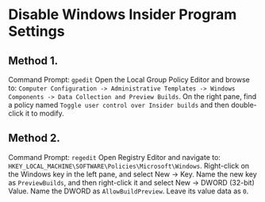 # Disable Windows Insider Program Settings

## Method 1.
Command Prompt: `gpedit`
Open the Local Group Policy Editor and browse to: `Computer Configuration -> Administrative Templates -> Windows Components -> Data Collection and Preview Builds`.
On the right pane, find a policy named `Toggle user control over Insider builds` and then double-click it to modify.

## Method 2.
Command Prompt: `regedit`
Open Registry Editor and navigate to: `HKEY_LOCAL_MACHINE\SOFTWARE\Policies\Microsoft\Windows`.
Right-click on the Windows key in the left pane, and select New -> Key.
Name the new key as `PreviewBuilds`, and then right-click it and select New -> DWORD (32-bit) Value.
Name the DWORD as `AllowBuildPreview`. Leave its value data as `0`.

